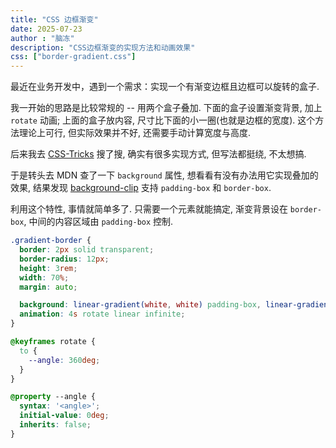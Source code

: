 ```yaml
---
title: "CSS 边框渐变"
date: 2025-07-23
author : "脑冻"
description: "CSS边框渐变的实现方法和动画效果"
css: ["border-gradient.css"]
---
```


最近在业务开发中，遇到一个需求：实现一个有渐变边框且边框可以旋转的盒子.

我一开始的思路是比较常规的 -- 用两个盒子叠加. 下面的盒子设置渐变背景, 加上 ```rotate``` 动画; 上面的盒子放内容, 尺寸比下面的小一圈(也就是边框的宽度). 这个方法理论上可行, 但实际效果并不好, 还需要手动计算宽度与高度.

后来我去 [CSS-Tricks](https://css-tricks.com/) 搜了搜, 确实有很多实现方式, 但写法都挺绕, 不太想搞.

于是转头去 MDN 查了一下 ```background``` 属性, 想看看有没有办法用它实现叠加的效果, 结果发现 [background-clip](https://developer.mozilla.org/en-US/docs/Web/CSS/background#visual-box) 支持 ```padding-box``` 和 ```border-box```.

利用这个特性, 事情就简单多了. 只需要一个元素就能搞定, 渐变背景设在 ```border-box```, 中间的内容区域由 ```padding-box``` 控制.

<div class='gradient-border'></div>

```css
.gradient-border {
  border: 2px solid transparent;
  border-radius: 12px;
  height: 3rem;
  width: 70%;
  margin: auto;

  background: linear-gradient(white, white) padding-box, linear-gradient(var(--angle), #e18728, #326eef) border-box;
  animation: 4s rotate linear infinite;
}

@keyframes rotate {
  to {
    --angle: 360deg;
  }
}

@property --angle {
  syntax: '<angle>';
  initial-value: 0deg;
  inherits: false;
}
```
